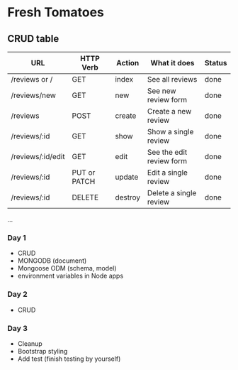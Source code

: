 # Fresh Tomatoes

## CRUD table

| URL               | HTTP Verb    | Action  | What it does             | Status |
| ----------------- | ------------ | ------- | ------------------------ | ------ |
| /reviews or /     | GET          | index   | See all reviews          | done   |
| /reviews/new      | GET          | new     | See new review form      | done   |
| /reviews          | POST         | create  | Create a new review      | done   |
| /reviews/:id      | GET          | show    | Show a single review     | done   |
| /reviews/:id/edit | GET          | edit    | See the edit review form | done   |
| /reviews/:id      | PUT or PATCH | update  | Edit a single review     | done   |
| /reviews/:id      | DELETE       | destroy | Delete a single review   | done   |

...

### Day 1

- CRUD
- MONGODB (document)
- Mongoose ODM (schema, model)
- environment variables in Node apps

### Day 2

- CRUD

### Day 3

- Cleanup
- Bootstrap styling
- Add test (finish testing by yourself)
